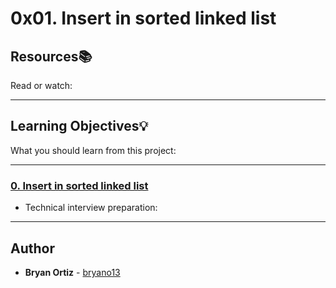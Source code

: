# 0x01. Insert in sorted linked list

## Resources:books:
Read or watch:

---
## Learning Objectives:bulb:
What you should learn from this project:

---

### [0. Insert in sorted linked list](./0-insert_number.c)
* Technical interview preparation: 

---

## Author
* **Bryan Ortiz** - [bryano13](https://github.com/bryano13)